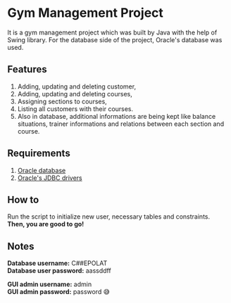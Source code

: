 # Gym Management Project
It is a gym management project which was built by Java with the help of Swing library. For the database side of the project, Oracle's
database was used.  

## Features
1. Adding, updating and deleting customer,
2. Adding, updating and deleting courses,
3. Assigning sections to courses,
4. Listing all customers with their courses.
5. Also in database, additional informations
are being kept like balance situations, trainer
informations and relations between each section
and course.

## Requirements
1. [Oracle database](https://www.oracle.com/downloads/)
2. [Oracle's JDBC drivers](https://www.oracle.com/technetwork/database/application-development/jdbc/downloads/index.html)

## How to
Run the script to initialize new user, necessary tables and constraints.  
**Then, you are good to go!**

## Notes
**Database username:**      C##EPOLAT  
**Database user password:** aassddff  
  
**GUI admin username:**     admin  
**GUI admin password:**     password :sweat_smile:

